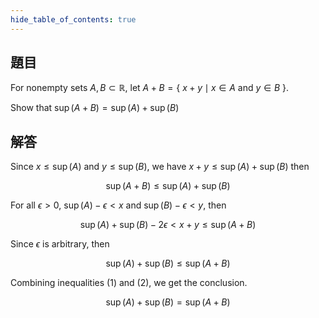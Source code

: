 ```yaml
---
hide_table_of_contents: true
---
```

## 題目

For nonempty sets $A,B\subset\mathbb{R}$, let $A+B = \lbrace\ x+y \mid x\in A\text{ and }y\in B\ \rbrace.$

Show that $\sup(A+B) = \sup(A)+\sup(B)$

## 解答

Since $x\leq\sup(A)$ and $y\leq\sup(B)$, we have $x+y\leq\sup(A)+\sup(B)$ then 

$$
\sup(A+B)\leq\sup(A)+\sup(B)\tag{1}
$$

For all $\epsilon > 0$, $\sup(A)-\epsilon < x$ and $\sup(B)-\epsilon < y$, then

$$
\sup(A)+\sup(B)-2\epsilon < x+y\leq\sup(A+B)
$$

Since $\epsilon$ is arbitrary, then

$$
\sup(A)+\sup(B)\leq\sup(A+B)\tag{2}
$$

Combining inequalities (1) and (2), we get the conclusion.

$$
\sup(A)+\sup(B)=\sup(A+B)
$$